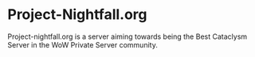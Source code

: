 # Project-Nightfall.org
Project-nightfall.org is a server aiming towards being the Best Cataclysm Server in the WoW Private Server community. 
